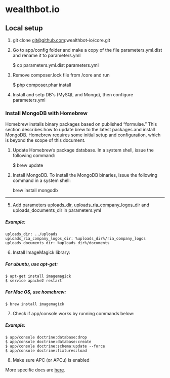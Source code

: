 wealthbot.io
===============


Local setup
---------------

1. git clone git@github.com:wealthbot-io/core.git
2. Go to app/config folder and make a copy of the file parameters.yml.dist and rename it to parameters.yml

     $ cp parameters.yml.dist parameters.yml

3. Remove composer.lock file from /core and run
    
     $ php composer.phar install

4. Install and setp DB's (MySQL and Mongo), then configure parameters.yml

### Install MongoDB with Homebrew
Homebrew installs binary packages based on published “formulae.” This section describes how to update brew to the latest packages and install MongoDB. Homebrew requires some initial setup and configuration, which is beyond the scope of this document.

1.  Update Homebrew’s package database.
In a system shell, issue the following command:

     $ brew update

2. Install MongoDB.
To install the MongoDB binaries, issue the following command in a system shell:

     brew install mongodb

------

5. Add parameters uploads_dir, uploads_ria_company_logos_dir and uploads_documents_dir in parameters.yml

##### Example:

    uploads_dir: ../uploads
    uploads_ria_company_logos_dir: %uploads_dir%/ria_company_logos
    uploads_documents_dir: %uploads_dir%/documents

6. Install ImageMagick library:

##### For ubuntu, use apt-get:
    $ apt-get install imagemagick
    $ service apache2 restart
    
##### For Mac OS, use homebrew:
    $ brew install imagemagick

7. Check if app/console works by running commands below:

##### Example:

    $ app/console doctrine:database:drop
    $ app/console doctrine:database:create
    $ app/console doctrine:schema:update --force
    $ app/console doctrine:fixtures:load

8. Make sure APC (or APCu) is enabled


More specific docs are [here](app/Resources/doc).
